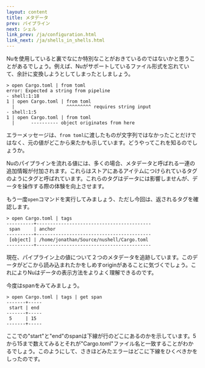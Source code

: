 ```yaml
---
layout: content
title: メタデータ
prev: パイプライン
next: シェル
link_prev: /ja/configuration.html
link_next: /ja/shells_in_shells.html
---
```


Nuを使用していると裏でなにか特別なことがおきているのではないかと思うことがあるでしょう。例えば、Nuがサポートしているファイル形式を忘れていて、余計に変換しようとしてしまったとしましょう。

```
> open Cargo.toml | from toml
error: Expected a string from pipeline
- shell:1:18
1 | open Cargo.toml | from toml
  |                   ^^^^^^^^^ requires string input
- shell:1:5
1 | open Cargo.toml | from toml
  |      ---------- object originates from here
```

エラーメッセージは、`from toml`に渡したものが文字列ではなかったことだけではなく、元の値がどこから来たかも示しています。どうやってこれを知るのでしょうか。

Nuのパイプラインを流れる値には、多くの場合、メタデータと呼ばれる一連の追加情報が付加されます。これらはストアにあるアイテムにつけられているタグのようにタグと呼ばれています。これらのタグはデータには影響しませんが、データを操作する際の体験を向上させます。

もう一度`open`コマンドを実行してみましょう、ただし今回は、返されるタグを確認します。

```
> open Cargo.toml | tags
----------+------------------------------------------
 span     | anchor
----------+------------------------------------------
 [object] | /home/jonathan/Source/nushell/Cargo.toml
----------+------------------------------------------
```

現在、パイプライン上の値について２つのメタデータを追跡しています。このデータがどこから読み込まれたかをしめすoriginがあることに気づくでしょう。これによりNuはデータの表示方法をよりよく理解できるのです。

今度はspanをみてみましょう。

```
> open Cargo.toml | tags | get span
-------+-----
 start | end
-------+-----
 5     | 15
-------+-----
```

ここでの"start"と"end"のspanは下線が行のどこにあるのかを示しています。5から15まで数えてみるとそれが"Cargo.toml"ファイル名と一致することがわかるでしょう。このようにして、さきほどみたエラーはどこに下線をひくべきかをしったのです。
